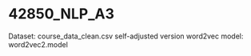 # 42850_NLP_A3
Dataset: course_data_clean.csv
self-adjusted version word2vec model: word2vec2.model

